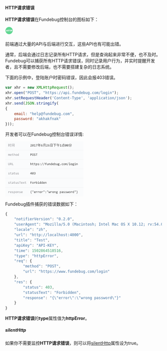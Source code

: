 #### HTTP请求错误

**HTTP请求错误**在Fundebug控制台的图标如下：

<table>
	<img src="../../../images/notifier/javascript/type/http.png" align="left" style="width:5%;"><br>
</table>

前端通过大量的API与后端进行交互，这些API也有可能出错。

通常，后端会通过日志记录所有HTTP请求，但是查询起来非常不便，也不及时。Fundebug可以捕获所有HTTP请求错误，同时记录用户行为，并实时提醒开发者，且不需要修改后端，也不需要搭建复杂的日志系统。

下面的示例中，登陆账户时密码错误，因此会报403错误。

```javascript
var xhr = new XMLHttpRequest();
xhr.open("POST", "https://api.fundebug.com/login");
xhr.setRequestHeader('Content-Type', 'application/json');
xhr.send(JSON.stringify(
{
    email: "help@fundebug.com",
    password: "akhakfnak"
}));
```

开发者可以在Fundebug控制台错误详情: 

<table>
	<img src="../../../images/notifier/javascript/type/03.png" align="left" style="width:50%;"><br>
</table>


Fundebug插件捕获的错误数据如下：

```javascript
{
    "notifierVersion": "0.2.0",
    "userAgent": "Mozilla/5.0 (Macintosh; Intel Mac OS X 10.12; rv:54.0) Gecko/20100101 Firefox/54.0",
    "locale": "zh",
    "url": "http://localhost:4000",
    "title": "Test",
    "apiKey": "API-KEY",
    "time": 1502864518516,
    "type": "httpError",
    "req": {
        "method": "POST",
        "url": "https://www.fundebug.com/login"
    },
    "res": {
        "status": 403,
        "statusText": "Forbidden",
        "response": "{\"error\":\"wrong password\"}"
    }
}
```

**HTTP请求错误**的**type**属性值为**httpError**。


##### silentHttp

如果你不需要监控**HTTP请求错误**，则可以将[silentHttp](../customize/silenthttp.md)属性设为true。